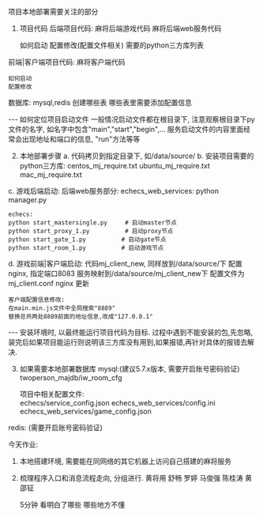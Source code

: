 项目本地部署需要关注的部分
1. 项目代码
后端项目代码:
	麻将后端游戏代码
	麻将后端web服务代码

	如何启动
	配置修改(配置文件相关)
	需要的python三方库列表

前端|客户端项目代码:
	麻将客户端代码

	如何启动
	配置修改

数据库:
	mysql,redis
	创建哪些表
	哪些表里需要添加配置信息


--- 如何定位项目启动文件
	一般情况启动文件都在根目录下, 注意观察根目录下py文件的名字, 如名字中包含"main","start","begin",...
	服务启动文件的内容里面经常会出现地址和端口的信息, "run"方法等等

2. 本地部署步骤
a. 代码拷贝到指定目录下, 如/data/source/
b. 安装项目需要的python三方库:
	centos_mj_require.txt
	ubuntu_mj_require.txt
	mac_mj_require.txt

c. 游戏后端启动:
	后端web服务部分:
	echecs_web_services:
	python manager.py

	echecs:
	python start_mastersingle.py     # 启动master节点
	python start_proxy_1.py          # 启动proxy节点
	python start_gate_1.py          # 启动gate节点
	python start_room_1.py          # 启动游戏节点

d. 游戏前端|客户端启动:
	代码mj_client_new, 同样放到/data/source/下
	配置nginx, 指定端口8083 服务映射到/data/source/mj_client_new下
	配置文件为 mj_client.conf
	nginx 更新

	客户端配置信息修改:
	在main.min.js文件中全局搜索"8889"
	替换总共两处8889前面的地址信息,改成"127.0.0.1"

--- 安装环境时, 以最终能运行项目代码为目标. 过程中遇到不能安装的包,先忽略,装完后如果项目能运行则说明该三方库没有用到,如果报错,再针对具体的报错去解决.


3. 如果需要本地部署数据库
mysql:(建议5.7.x版本, 需要开启账号密码验证)
	twoperson_majdb/iw_room_cfg

	项目中相关配置文件:  
		echecs/service_config.json
		echecs_web_services/config.ini
		echecs_web_services/game_config.json

redis: (需要开启账号密码验证)
	
今天作业:
1. 本地搭建环境, 需要能在同网络的其它机器上访问自己搭建的麻将服务
2. 梳理程序入口和消息流程走向, 分组进行.
	黄将用  舒畅  罗婷 马俊强  陈桂涛  黄邵钲

	5分钟
	看明白了哪些
	哪些地方不懂












	


